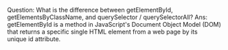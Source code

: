 Question: What is the difference between getElementById, getElementsByClassName, and querySelector / querySelectorAll?
Ans: getElementById is a method in JavaScript's Document Object Model (DOM) that returns a specific single HTML element from a web page by its unique id attribute.
